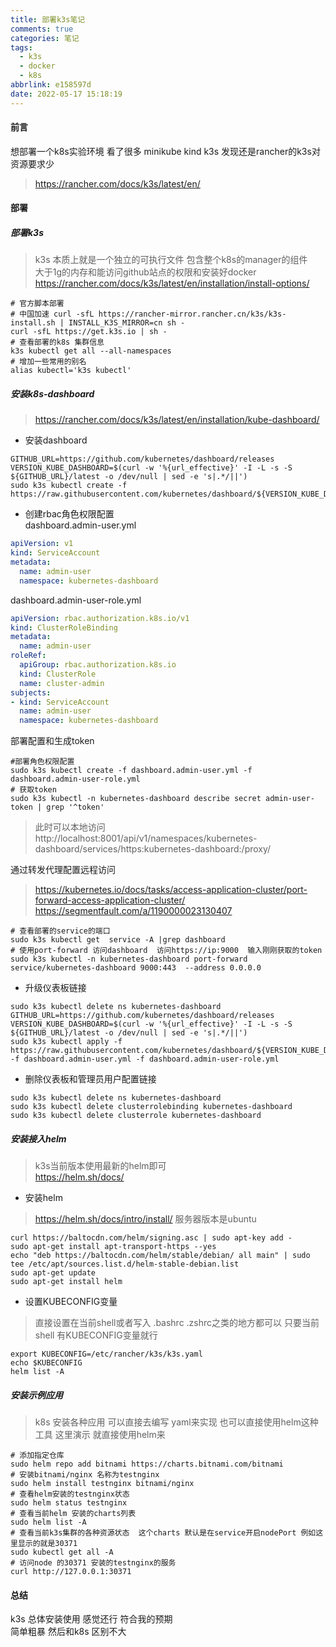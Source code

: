 ```yaml
---
title: 部署k3s笔记
comments: true
categories: 笔记
tags:
  - k3s
  - docker
  - k8s
abbrlink: e158597d
date: 2022-05-17 15:18:19
---
```

#### 前言  
想部署一个k8s实验环境 
看了很多  minikube  kind k3s 发现还是rancher的k3s对资源要求少

> https://rancher.com/docs/k3s/latest/en/

#### 部署 

##### 部署k3s 
> k3s 本质上就是一个独立的可执行文件 包含整个k8s的manager的组件  
> 大于1g的内存和能访问github站点的权限和安装好docker 
> https://rancher.com/docs/k3s/latest/en/installation/install-options/

```shell
# 官方脚本部署  
# 中国加速 curl -sfL https://rancher-mirror.rancher.cn/k3s/k3s-install.sh | INSTALL_K3S_MIRROR=cn sh -
curl -sfL https://get.k3s.io | sh -
# 查看部署的k8s 集群信息 
k3s kubectl get all --all-namespaces 
# 增加一些常用的别名 
alias kubectl='k3s kubectl'
```

##### 安装k8s-dashboard  
> https://rancher.com/docs/k3s/latest/en/installation/kube-dashboard/

* 安装dashboard 
```shell
GITHUB_URL=https://github.com/kubernetes/dashboard/releases
VERSION_KUBE_DASHBOARD=$(curl -w '%{url_effective}' -I -L -s -S ${GITHUB_URL}/latest -o /dev/null | sed -e 's|.*/||')
sudo k3s kubectl create -f https://raw.githubusercontent.com/kubernetes/dashboard/${VERSION_KUBE_DASHBOARD}/aio/deploy/recommended.yaml
```

* 创建rbac角色权限配置   
dashboard.admin-user.yml
```yaml
apiVersion: v1
kind: ServiceAccount
metadata:
  name: admin-user
  namespace: kubernetes-dashboard
```
dashboard.admin-user-role.yml
```yaml
apiVersion: rbac.authorization.k8s.io/v1
kind: ClusterRoleBinding
metadata:
  name: admin-user
roleRef:
  apiGroup: rbac.authorization.k8s.io
  kind: ClusterRole
  name: cluster-admin
subjects:
- kind: ServiceAccount
  name: admin-user
  namespace: kubernetes-dashboard
```

部署配置和生成token 
```shell
#部署角色权限配置 
sudo k3s kubectl create -f dashboard.admin-user.yml -f dashboard.admin-user-role.yml
# 获取token 
sudo k3s kubectl -n kubernetes-dashboard describe secret admin-user-token | grep '^token'
```

> 此时可以本地访问 http://localhost:8001/api/v1/namespaces/kubernetes-dashboard/services/https:kubernetes-dashboard:/proxy/

通过转发代理配置远程访问
> https://kubernetes.io/docs/tasks/access-application-cluster/port-forward-access-application-cluster/
> https://segmentfault.com/a/1190000023130407

```shell
# 查看部署的service的端口 
sudo k3s kubectl get  service -A |grep dashboard 
# 使用port-forward 访问dashboard  访问https://ip:9000  输入刚刚获取的token    
sudo k3s kubectl -n kubernetes-dashboard port-forward service/kubernetes-dashboard 9000:443  --address 0.0.0.0
```

* 升级仪表板链接
```shell
sudo k3s kubectl delete ns kubernetes-dashboard
GITHUB_URL=https://github.com/kubernetes/dashboard/releases
VERSION_KUBE_DASHBOARD=$(curl -w '%{url_effective}' -I -L -s -S ${GITHUB_URL}/latest -o /dev/null | sed -e 's|.*/||')
sudo k3s kubectl apply -f https://raw.githubusercontent.com/kubernetes/dashboard/${VERSION_KUBE_DASHBOARD}/aio/deploy/recommended.yaml -f dashboard.admin-user.yml -f dashboard.admin-user-role.yml
```

* 删除仪表板和管理员用户配置链接
```shell
sudo k3s kubectl delete ns kubernetes-dashboard
sudo k3s kubectl delete clusterrolebinding kubernetes-dashboard
sudo k3s kubectl delete clusterrole kubernetes-dashboard
```

##### 安装接入helm 
> k3s当前版本使用最新的helm即可  
> https://helm.sh/docs/

* 安装helm 
> https://helm.sh/docs/intro/install/
> 服务器版本是ubuntu 

```shell
curl https://baltocdn.com/helm/signing.asc | sudo apt-key add -
sudo apt-get install apt-transport-https --yes
echo "deb https://baltocdn.com/helm/stable/debian/ all main" | sudo tee /etc/apt/sources.list.d/helm-stable-debian.list
sudo apt-get update
sudo apt-get install helm
```

* 设置KUBECONFIG变量
> 直接设置在当前shell或者写入 .bashrc .zshrc之类的地方都可以 只要当前shell 有KUBECONFIG变量就行 
```shell
export KUBECONFIG=/etc/rancher/k3s/k3s.yaml
echo $KUBECONFIG
helm list -A 
```

##### 安装示例应用 
> k8s 安装各种应用 可以直接去编写 yaml来实现  也可以直接使用helm这种工具 
> 这里演示 就直接使用helm来   

```shell
# 添加指定仓库
sudo helm repo add bitnami https://charts.bitnami.com/bitnami
# 安装bitnami/nginx 名称为testnginx 
sudo helm install testnginx bitnami/nginx 
# 查看helm安装的testnginx状态
sudo helm status testnginx
# 查看当前helm 安装的charts列表   
sudo helm list -A
# 查看当前k3s集群的各种资源状态  这个charts 默认是在service开启nodePort 例如这里显示的就是30371  
sudo kubectl get all -A  
# 访问node 的30371 安装的testnginx的服务   
curl http://127.0.0.1:30371 
```


#### 总结
k3s 总体安装使用 感觉还行 符合我的预期  
简单粗暴 然后和k8s 区别不大    



















